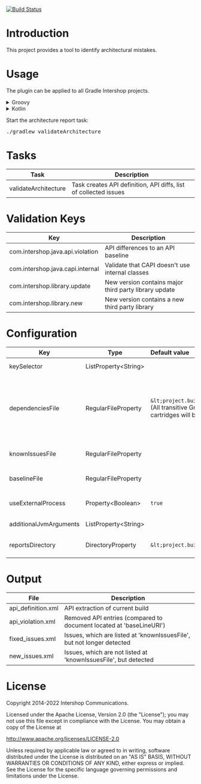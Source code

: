 [![Build Status](https://travis-ci.org/IntershopCommunicationsAG/architectural-report-gradle-plugin.svg?branch=master)](https://travis-ci.org/IntershopCommunicationsAG/architectural-report-gradle-plugin)

# Introduction

This project provides a tool to identify architectural mistakes.

# Usage

The plugin can be applied to all Gradle Intershop projects.
<details>
    <summary>Groovy</summary>

In build.gradle:
```groovy
plugins {
    id "com.intershop.gradle.architectural.report" version "3.0.0"
}

architectureReport {
    keySelector = ["com.intershop.java.api.violation"]
    baselineFile = file("api_definition_baseline.xml")
    knownIssuesFile = file("known_issues.xml")
}
```
</details>
<details>
    <summary>Kotlin</summary>

In build.gradle.kts:
```kotlin
plugins {
    id("com.intershop.gradle.architectural.report") version "3.0.0"
}

architectureReport {
    keySelector.set(listOf("com.intershop.java.api.violation"))
    baselineFile.set(file("api_definition_baseline.xml"))
    knownIssuesFile.set(file("known_issues.xml"))
}
```
</details>

Start the architecture report task:
<pre>
./gradlew validateArchitecture
</pre>

# Tasks

| Task                 | Description                                                      |
|----------------------|------------------------------------------------------------------|
| validateArchitecture | Task creates API definition, API diffs, list of collected issues |

# Validation Keys

| Key                              | Description                                           |
|----------------------------------|-------------------------------------------------------|
| com.intershop.java.api.violation | API differences to an API baseline                    |
| com.intershop.java.capi.internal | Validate that CAPI doesn't use internal classes       |
| com.intershop.library.update     | New version contains major third party library update |
| com.intershop.library.new        | New version contains a new third party library        |

<!--
# Disabled Validation Keys
| Key                                        | Description                                                                  |
|--------------------------------------------|------------------------------------------------------------------------------|
| com.intershop.isml.xss                     | Possible XSS issues in isml (Intershop Markup (Template) Language) templates |
| com.intershop.businessobject.persistence   | References to persistence layer inside of business object API                |
| com.intershop.businessobject.internal      | References to internal classes inside of business object API                 |
| com.intershop.pipelet.unused               | Pipelet can be removed / no longer used                                     |
| com.intershop.pipelet.used.deprecated      | Pipelet is deprecated, but still in use by pipelines                         |
| com.intershop.pipeline.invalid.pipelineref | Pipeline contains references to non existing pipeline start nodes            |
-->

# Configuration

| Key                    | Type                       | Default value                                                                                                                                            | Description                                                                                                                                                                                                             |
|------------------------|----------------------------|:---------------------------------------------------------------------------------------------------------------------------------------------------------|-------------------------------------------------------------------------------------------------------------------------------------------------------------------------------------------------------------------------|
| keySelector            | ListProperty&lt;String&gt; |                                                                                                                                                          | Define keys for validation, other issues will be ignored                                                                                                                                                                |
| dependenciesFile       | RegularFileProperty        | `&lt;project.buildDir&gt;/architectureReport/dependencies.txt` <br> (All transitive Gradle project dependencies like libraries, cartridges will be used) | (optional) Specifies dependencies TXT-file whereas each line represents a dependency in format: <ul><li>self:group:module:version</li><li>library:group:module:version</li><li>cartridge:group:module:version</li></ul> |
| knownIssuesFile        | RegularFileProperty        |                                                                                                                                                          | (optional) Read known issues from a XML-file, listed issues will be ignored                                                                                                                                             |
| baselineFile           | RegularFileProperty        |                                                                                                                                                          | (optional) API baseline (previously published api_definition.xml of baseline release)                                                                                                                                   |
| useExternalProcess     | Property&lt;Boolean&gt;    | `true`                                                                                                                                                   | (optional) Whether to start architecture report tool in external Java process                                                                                                                                           |
| additionalJvmArguments | ListProperty&lt;String&gt; |                                                                                                                                                          | (optional) Additional JVM arguments                                                                                                                                                                                     |
| reportsDirectory       | DirectoryProperty          | `&lt;project.buildDir&gt;/architectureReport`                                                                                                            | (optional) Directory to write reports (new_issues, api_definition, resolved_issues)                                                                                                                                     |

# Output

| File               | Description                                                            |
|--------------------|------------------------------------------------------------------------|
| api_definition.xml | API extraction of current build                                        |
| api_violation.xml  | Removed API entries (compared to document located at 'baseLineURI')    |
| fixed_issues.xml   | Issues, which are listed at 'knownIssuesFile', but not longer detected |
| new_issues.xml     | Issues, which are not listed at 'knownIssuesFile', but detected        |

# License

Copyright 2014-2022 Intershop Communications.

Licensed under the Apache License, Version 2.0 (the "License"); you may not use this file except in compliance with the License. You may obtain a copy of the License at

http://www.apache.org/licenses/LICENSE-2.0

Unless required by applicable law or agreed to in writing, software distributed under the License is distributed on an "AS IS" BASIS, WITHOUT WARRANTIES OR CONDITIONS OF ANY KIND, either express or implied. See the License for the specific language governing permissions and limitations under the License.
